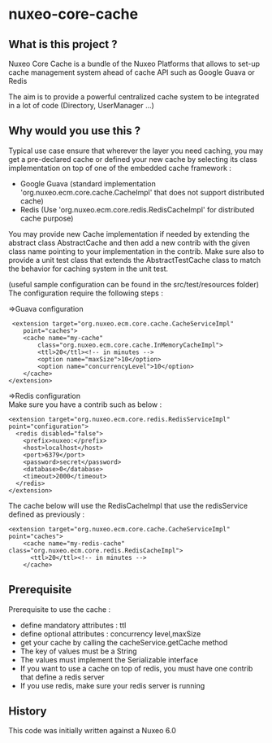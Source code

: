 nuxeo-core-cache
=========================

## What is this project ?

Nuxeo Core Cache is a bundle of the Nuxeo Platforms that allows to set-up cache management system ahead of cache API such as Google Guava or Redis

The aim is to provide a powerful centralized cache system to be integrated in a lot of code (Directory, UserManager ...) 

## Why would you use this ?


Typical use case ensure that wherever the layer you need caching, you may get a pre-declared cache or defined your new cache by selecting its class implementation on top of one of the embedded cache framework :
 - Google Guava (standard implementation 'org.nuxeo.ecm.core.cache.CacheImpl' that does not support distributed cache)
 - Redis (Use 'org.nuxeo.ecm.core.redis.RedisCacheImpl' for distributed cache purpose)

You may provide new Cache implementation if needed by extending the abstract class AbstractCache and then add a new contrib with the given class name pointing to your implementation in the contrib. Make sure also to provide a unit test class that extends the AbstractTestCache class to match the behavior for caching system in the unit test.

(useful sample configuration can be found in the src/test/resources folder)
The configuration require the following steps :
    
  =>Guava configuration
     
     <extension target="org.nuxeo.ecm.core.cache.CacheServiceImpl"
		point="caches">
		<cache name="my-cache"
			class="org.nuxeo.ecm.core.cache.InMemoryCacheImpl">
			<ttl>20</ttl><!-- in minutes -->
			<option name="maxSize">10</option>
			<option name="concurrencyLevel">10</option>
		</cache>
	</extension>
      
  
  =>Redis configuration
      <br/>Make sure you have a contrib such as below :
      
    <extension target="org.nuxeo.ecm.core.redis.RedisServiceImpl" point="configuration">
      <redis disabled="false">
        <prefix>nuxeo:</prefix>
        <host>localhost</host>
        <port>6379</port>
        <password>secret</password>
        <database>0</database>
        <timeout>2000</timeout>
      </redis>
    </extension>

   The cache below will use the RedisCacheImpl that use the redisService defined as previously :

    <extension target="org.nuxeo.ecm.core.cache.CacheServiceImpl" point="caches">
	    <cache name="my-redis-cache" class="org.nuxeo.ecm.core.redis.RedisCacheImpl">
      	  <ttl>20</ttl><!-- in minutes -->
    	</cache>
  </extension>
  
## Prerequisite 
Prerequisite to use the cache :
<ul>
<li>define mandatory attributes : ttl</li>
<li> define optional attributes :  concurrency level,maxSize</li>
<li>get your cache by calling the cacheService.getCache method</li>
<li>The key of values must be a String</li>
<li>The values must implement the Serializable interface</li>
<li>If you want to use a cache on top of redis, you must have one contrib that define a redis server</li>
<li>If you use redis, make sure your redis server is running</li>
</ul>

## History

This code was initially written against a Nuxeo 6.0


